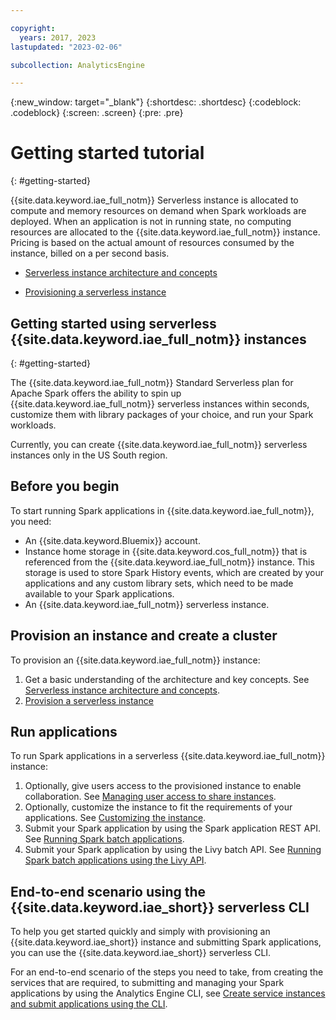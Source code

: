 ```yaml
---

copyright:
  years: 2017, 2023
lastupdated: "2023-02-06"

subcollection: AnalyticsEngine

---
```


{:new_window: target="_blank"}
{:shortdesc: .shortdesc}
{:codeblock: .codeblock}
{:screen: .screen}
{:pre: .pre}

# Getting started tutorial
{: #getting-started}

{{site.data.keyword.iae_full_notm}} Serverless instance is allocated to compute and memory resources on demand when Spark workloads are deployed. When an application is not in running state, no computing resources are allocated to the {{site.data.keyword.iae_full_notm}} instance. Pricing is based on the actual amount of resources consumed by the instance, billed on a per second basis.

- [Serverless instance architecture and concepts](/docs/AnalyticsEngine?topic=AnalyticsEngine-serverless-architecture-concepts)

- [Provisioning a serverless instance](/docs/AnalyticsEngine?topic=AnalyticsEngine-provisioning-serverless)

<!-- - **Classic instances**: The classic {{site.data.keyword.iae_short}} clusters that are created are allocated resources determined by a selected software package and hardware type (size). Pricing is set on a per hour or per month basis, irrespective of whether applications are running and consuming resources.

  - [Classic instance architecture and concepts](/docs/AnalyticsEngine?topic=AnalyticsEngine-IAE-overview)
  - [Provisioning a classic instance](/docs/AnalyticsEngine?topic=AnalyticsEngine-provisioning-IAE) -->

## Getting started using serverless {{site.data.keyword.iae_full_notm}} instances
{: #getting-started}

The {{site.data.keyword.iae_full_notm}} Standard Serverless plan for Apache Spark offers the ability to spin up {{site.data.keyword.iae_full_notm}} serverless instances within seconds, customize them with library packages of your choice, and run your Spark workloads.

Currently, you can create {{site.data.keyword.iae_full_notm}} serverless instances only in the US South region.

## Before you begin

To start running Spark applications in {{site.data.keyword.iae_full_notm}}, you need:

- An {{site.data.keyword.Bluemix}} account.
- Instance home storage in {{site.data.keyword.cos_full_notm}} that is referenced from the {{site.data.keyword.iae_full_notm}} instance. This storage is used to store Spark History events, which are created by your applications and any custom library sets, which need to be made available to your Spark applications. <!--Currently, the Spark application logs and the driver and executor logs are also stored in this {{site.data.keyword.cos_short}} bucket. At a later time, you will be able to aggregate these logs to a centralized {{site.data.keyword.la_short}} server that you own.-->
- An {{site.data.keyword.iae_full_notm}} serverless instance.

## Provision an instance and create a cluster

To provision an {{site.data.keyword.iae_full_notm}} instance:

1. Get a basic understanding of the architecture and key concepts. See [Serverless instance architecture and concepts](/docs/analyticsengine?-serverless-architecture-concepts).
1. [Provision a serverless instance](/docs/AnalyticsEngine?topic=AnalyticsEngine-provisioning-serverless)

## Run applications

To run Spark applications in a serverless {{site.data.keyword.iae_full_notm}} instance:

1. Optionally, give users access to the provisioned instance to enable collaboration. See [Managing user access to share instances](/docs/AnalyticsEngine?topic=AnalyticsEngine-grant-permissions-serverless).
1. Optionally, customize the instance to fit the requirements of your applications. See [Customizing the instance](/docs/AnalyticsEngine?topic=AnalyticsEngine-cust-instance).
1. Submit your Spark application by using the Spark application REST API. See [Running Spark batch applications](/docs/AnalyticsEngine?topic=AnalyticsEngine-spark-batch-serverless).
1. Submit your Spark application by using the Livy batch API. See [Running Spark batch applications using the Livy API](/docs/analyticsengine?topic=AnalyticsEngine-livy-api-serverless).

## End-to-end scenario using the {{site.data.keyword.iae_short}} serverless CLI

To help you get started quickly and simply with provisioning an {{site.data.keyword.iae_short}} instance and submitting Spark applications, you can use the {{site.data.keyword.iae_short}} serverless CLI.

For an end-to-end scenario of the steps you need to take, from creating the services that are required, to submitting and managing your Spark applications by using the Analytics Engine CLI, see [Create service instances and submit applications using the CLI](/docs/AnalyticsEngine?topic=AnalyticsEngine-using-cli).
